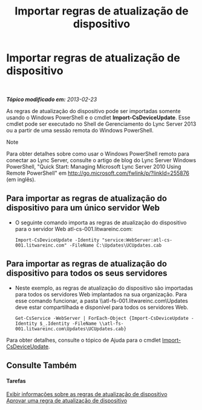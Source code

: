 ﻿---
title: Importar regras de atualização de dispositivo
TOCTitle: Importar regras de atualização de dispositivo
ms:assetid: 919e9c87-912b-4bc9-92e7-5998fc2e0bf0
ms:mtpsurl: https://technet.microsoft.com/pt-br/library/JJ994056(v=OCS.15)
ms:contentKeyID: 52057653
ms.date: 05/19/2016
mtps_version: v=OCS.15
ms.translationtype: HT
---

# Importar regras de atualização de dispositivo

 

_**Tópico modificado em:** 2013-02-23_

As regras de atualização do dispositivo pode ser importadas somente usando o Windows PowerShell e o cmdlet **Import-CsDeviceUpdate**. Esse cmdlet pode ser executado no Shell de Gerenciamento do Lync Server 2013 ou a partir de uma sessão remota do Windows PowerShell.

> [!note]  
> Para obter detalhes sobre como usar o Windows PowerShell remoto para conectar ao Lync Server, consulte o artigo de blog do Lync Server Windows PowerShell, &quot;Quick Start: Managing Microsoft Lync Server 2010 Using Remote PowerShell&quot; em <a href="http://go.microsoft.com/fwlink/p/?linkid=255876">http://go.microsoft.com/fwlink/p/?linkId=255876 (em inglês)</a>.


## Para importar as regras de atualização do dispositivo para um único servidor Web

  - O seguinte comando importa as regras de atualização do dispositivo para o servidor Web atl-cs-001.litwareinc.com:
    
        Import-CsDeviceUpdate -Identity "service:WebServer:atl-cs-001.litwareinc.com" -FileName C:\Updates\UCUpdates.cab

## Para importar as regras de atualização do dispositivo para todos os seus servidores

  - Neste exemplo, as regras de atualização do dispositivo são importadas para todos os servidores Web implantados na sua organização. Para esse comando funcionar, a pasta \\\\atl-fs-001.litwareinc.com\\Updates deve estar compartilhada e disponível para todos os servidores Web.
    
        Get-CsService -WebServer | ForEach-Object {Import-CsDeviceUpdate -Identity $_.Identity -FileName \\atl-fs-001.litwareinc.com\Updates\UCUpdates.cab}

Para obter detalhes, consulte o tópico de Ajuda para o cmdlet [Import-CsDeviceUpdate](https://docs.microsoft.com/en-us/powershell/module/skype/Import-CsDeviceUpdate).

## Consulte Também

#### Tarefas

[Exibir informações sobre as regras de atualização de dispositivo](lync-server-2013-view-information-about-device-update-rules.md)  
[Aprovar uma regra de atualização de dispositivo](lync-server-2013-approve-a-device-update-rule.md)

